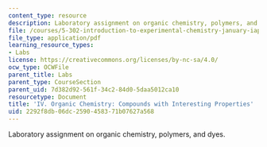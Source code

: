 ```yaml
---
content_type: resource
description: Laboratory assignment on organic chemistry, polymers, and dyes.
file: /courses/5-302-introduction-to-experimental-chemistry-january-iap-2005/2292f8db06dc2590458371b07627a568_IV_Organic_2005b.pdf
file_type: application/pdf
learning_resource_types:
- Labs
license: https://creativecommons.org/licenses/by-nc-sa/4.0/
ocw_type: OCWFile
parent_title: Labs
parent_type: CourseSection
parent_uid: 7d382d92-561f-34c2-84d0-5daa5012ca10
resourcetype: Document
title: 'IV. Organic Chemistry: Compounds with Interesting Properties'
uid: 2292f8db-06dc-2590-4583-71b07627a568
---
```

Laboratory assignment on organic chemistry, polymers, and dyes.